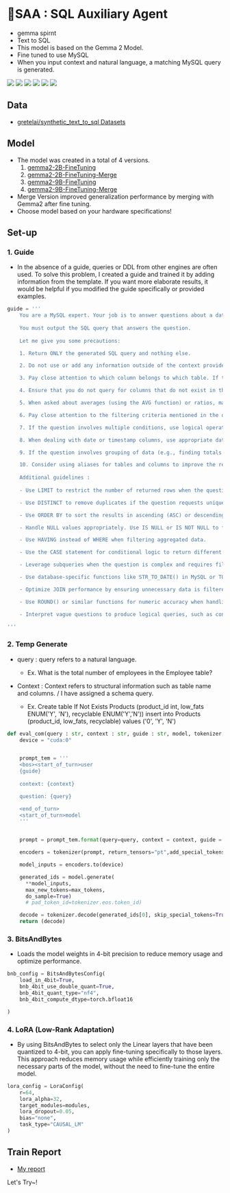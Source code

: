 # 🤖SAA : SQL Auxiliary Agent
- gemma spirnt
- Text to SQL
- This model is based on the Gemma 2 Model.
- Fine tuned to use MySQL
- When you input context and natural language, a matching MySQL query is generated.

<img src="https://img.shields.io/badge/Python-3776AB?style=for-the-badge&logo=Python&logoColor=white"> <img src="https://img.shields.io/badge/Hugging Face-FFD21E?style=for-the-badge&logo=Hugging Face&logoColor=black"> <img src="https://img.shields.io/badge/Kaggle-20BEFF?style=for-the-badge&logo=Kaggle&logoColor=white"> <img src="https://img.shields.io/badge/Gemma2-8E75B2?style=for-the-badge&logo=Google Gemini&logoColor=white"> <img src="https://img.shields.io/badge/MySQL-4479A1?style=for-the-badge&logo=MySQL&logoColor=white"> <img src="https://img.shields.io/badge/PyTorch-EE4C2C?style=for-the-badge&logo=PyTorch&logoColor=white">

## Data
- [gretelai/synthetic_text_to_sql Datasets](https://huggingface.co/datasets/gretelai/synthetic_text_to_sql)

## Model
- The model was created in a total of 4 versions.<br/>
  1. [gemma2-2B-FineTuning](https://huggingface.co/SEUNGYEOPOH/SQL_Generate_Model)<br/>
  2. [gemma2-2B-FineTuning-Merge](https://huggingface.co/SEUNGYEOPOH/gemma-2-2B-Text_to_SQL-mv)<br/>
  3. [gemma2-9B-FineTuning](https://huggingface.co/SEUNGYEOPOH/gemma-2-9B-Text_to_SQL-fv)<br/>
  4. [gemma2-9B-FineTuning-Merge](https://huggingface.co/SEUNGYEOPOH/gemma-2-9B-Text_to_SQL-mv)<br/>
- Merge Version improved generalization performance by merging with Gemma2 after fine tuning.
- Choose model based on your hardware specifications!


## Set-up
### 1. Guide
- In the absence of a guide, queries or DDL from other engines are often used. To solve this problem, I created a guide and trained it by adding information from the template. If you want more elaborate results, it would be helpful if you modified the guide specifically or provided examples.
```python
guide = '''
    You are a MySQL expert. Your job is to answer questions about a database. You are given a question and context regarding one or more tables.
    
    You must output the SQL query that answers the question.
    
    Let me give you some precautions:

    1. Return ONLY the generated SQL query and nothing else.

    2. Do not use or add any information outside of the context provided.

    3. Pay close attention to which column belongs to which table. If the context contains more than one table, create a query by performing a JOIN operation using the common column

    4. Ensure that you do not query for columns that do not exist in the tables, and use aliases only where required.

    5. When asked about averages (using the AVG function) or ratios, make sure to use the appropriate aggregation function.

    6. Pay close attention to the filtering criteria mentioned in the question and incorporate them using the WHERE clause in your SQL query.

    7. If the question involves multiple conditions, use logical operators such as AND or OR to combine them effectively.

    8. When dealing with date or timestamp columns, use appropriate date functions (e.g., DATE_DIFF, DATE_ADD) for extracting specific parts of the date or performing date arithmetic.

    9. If the question involves grouping of data (e.g., finding totals or averages for different categories), use the GROUP BY clause along with appropriate aggregate functions.

    10. Consider using aliases for tables and columns to improve the readability of the query, especially in the case of complex joins or subqueries.
    
    Additional guidelines :
    
    - Use LIMIT to restrict the number of returned rows when the question asks for a limited number of results or pagination.

    - Use DISTINCT to remove duplicates if the question requests unique values.

    - Use ORDER BY to sort the results in ascending (ASC) or descending (DESC) order, as specified in the question.

    - Handle NULL values appropriately. Use IS NULL or IS NOT NULL to filter out or include NULL values, and use the COALESCE function when needed to replace NULLs.

    - Use HAVING instead of WHERE when filtering aggregated data.

    - Use the CASE statement for conditional logic to return different values based on specific conditions.

    - Leverage subqueries when the question is complex and requires filtering or extracting data from nested queries.

    - Use database-specific functions like STR_TO_DATE() in MySQL or TO_CHAR() in PostgreSQL when appropriate.

    - Optimize JOIN performance by ensuring unnecessary data is filtered in the WHERE clause and considering the order of JOINs for efficiency.

    - Use ROUND() or similar functions for numeric accuracy when handling decimals or rounding values.

    - Interpret vague questions to produce logical queries, such as converting "top few items" into a specific number like "top 5" based on context.

'''
```
### 2. Temp Generate
- query : query refers to a natural language.
  - Ex. What is the total number of employees in the Employee table?
  
- Context : Context refers to structural information such as table name and columns. / I have assigned a schema query.
  - Ex. Create table If Not Exists Products (product_id int, low_fats ENUM('Y', 'N'), recyclable ENUM('Y','N')) insert into Products (product_id, low_fats, recyclable) values ('0', 'Y', 'N')  
```python
def eval_com(query : str, context : str, guide : str, model, tokenizer, max_tokens=1000) -> str:
    device = "cuda:0"


    prompt_tem = '''
    <bos><start_of_turn>user
    {guide}
    
    context: {context}

    question: {query}

    <end_of_turn>
    <start_of_turn>model
    '''


    prompt = prompt_tem.format(query=query, context = context, guide = guide)

    encoders = tokenizer(prompt, return_tensors="pt",add_special_tokens=True)

    model_inputs = encoders.to(device)

    generated_ids = model.generate(
      **model_inputs,
      max_new_tokens=max_tokens,
      do_sample=True)
      # pad_token_id=tokenizer.eos.token_id)

    decode = tokenizer.decode(generated_ids[0], skip_special_tokens=True)
    return (decode)
```
### 3. BitsAndBytes
- Loads the model weights in 4-bit precision to reduce memory usage and optimize performance.
```python
bnb_config = BitsAndBytesConfig(
    load_in_4bit=True,
    bnb_4bit_use_double_quant=True,
    bnb_4bit_quant_type="nf4",
    bnb_4bit_compute_dtype=torch.bfloat16

)
```
### 4. LoRA (Low-Rank Adaptation)
- By using BitsAndBytes to select only the Linear layers that have been quantized to 4-bit, you can apply fine-tuning specifically to those layers. This approach reduces memory usage while efficiently training only the necessary parts of the model, without the need to fine-tune the entire model.
```python
lora_config = LoraConfig(
    r=64,
    lora_alpha=32,
    target_modules=modules,
    lora_dropout=0.05,
    bias="none",
    task_type="CAUSAL_LM"
)
```

## Train Report
- [My report](https://wandb.ai/dhwmd08-tech-university-of-korea/huggingface/reports/Gemma2-9B-Train-Report--Vmlldzo5NTM5NTEz?accessToken=uwuvw9ugbz4ggglpt4zre8meecuz5vp425meh77ciqzmbhysmampso9jzstm7msf)


Let's Try~!

